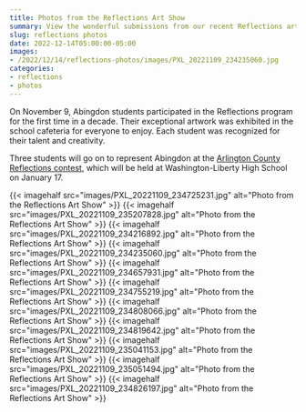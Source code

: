 ```yaml
--- 
title: Photos from the Reflections Art Show
summary: View the wonderful submissions from our recent Reflections art program.
slug: reflections photos
date: 2022-12-14T05:00:00-05:00
images:
- /2022/12/14/reflections-photos/images/PXL_20221109_234235060.jpg
categories:
- reflections
- photos
---
```


On November 9, Abingdon students participated in the Reflections program for the first time in a decade. Their exceptional artwork was exhibited in the school cafeteria for everyone to enjoy. Each student was recognized for their talent and creativity.

Three students will go on to represent Abingdon at the [Arlington County Reflections contest](https://www.apsva.us/post/arlington-county-council-of-ptas-announced-the-2022-23-reflections-winners/), which will be held at Washington-Liberty High School on January 17.

{{< imagehalf src="images/PXL_20221109_234725231.jpg" alt="Photo from the Reflections Art Show" >}}
{{< imagehalf src="images/PXL_20221109_235207828.jpg" alt="Photo from the Reflections Art Show" >}}
{{< imagehalf src="images/PXL_20221109_234216892.jpg" alt="Photo from the Reflections Art Show" >}}
{{< imagehalf src="images/PXL_20221109_234235060.jpg" alt="Photo from the Reflections Art Show" >}}
{{< imagehalf src="images/PXL_20221109_234657931.jpg" alt="Photo from the Reflections Art Show" >}}
{{< imagehalf src="images/PXL_20221109_234755219.jpg" alt="Photo from the Reflections Art Show" >}}
{{< imagehalf src="images/PXL_20221109_234808066.jpg" alt="Photo from the Reflections Art Show" >}}
{{< imagehalf src="images/PXL_20221109_234819642.jpg" alt="Photo from the Reflections Art Show" >}}
{{< imagehalf src="images/PXL_20221109_235041153.jpg" alt="Photo from the Reflections Art Show" >}}
{{< imagehalf src="images/PXL_20221109_235051494.jpg" alt="Photo from the Reflections Art Show" >}}
{{< imagehalf src="images/PXL_20221109_234826197.jpg" alt="Photo from the Reflections Art Show" >}}